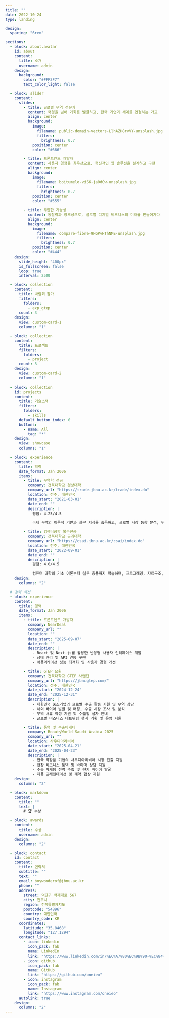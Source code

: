 ```yaml
---
title: ""
date: 2022-10-24
type: landing

design:
  spacing: "6rem"

sections:
  - block: about.avatar
    id: about
    content:
      title: 소개
      username: admin
    design:
      background:
        color: "#FFF3F7"
        text_color_light: false

  - block: slider
    content:
      slides:
        - title: 글로벌 무역 전문가
          content: 국경을 넘어 기회를 발굴하고, 한국 기업과 세계를 연결하는 가교
          align: center
          background:
            image:
              filename: public-domain-vectors-LlhAZH8rvVY-unsplash.jpg
              filters:
                brightness: 0.7
            position: center
            color: "#666"

        - title: 프론트엔드 개발자
          content: 사용자 경험을 최우선으로, 혁신적인 웹 솔루션을 설계하고 구현
          align: center
          background:
            image:
              filename: boitumelo-viS6-ja0dCw-unsplash.jpg
              filters:
                brightness: 0.7
            position: center
            color: "#555"

        - title: 무한한 가능성
          content: 통찰력과 창조성으로, 글로벌 디지털 비즈니스의 미래를 만들어가다
          align: center
          background:
            image:
              filename: compare-fibre-9HGPvHThNME-unsplash.jpg
              filters:
                brightness: 0.7
            position: center
            color: "#444"
    design:
      slide_height: "400px"
      is_fullscreen: false
      loop: true
      interval: 2500

  - block: collection
    content:
      title: 박람회 참가
      filters:
        folders:
          - exp_gtep
      count: 3
    design:
      view: custom-card-1
      columns: "1"

  - block: collection
    content:
      title: 프로젝트
      filters:
        folders:
          - project
      count: 3
    design:
      view: custom-card-2
      columns: "1"

  - block: collection
    id: projects
    content:
      title: 기술스택
      filters:
        folders:
          - skills
      default_button_index: 0
      buttons:
        - name: All
          tag: "*"
    design:
      view: showcase
      columns: "1"

  - block: experience
    content:
      title: 학력
      date_format: Jan 2006
      items:
        - title: 무역학 전공
          company: 전북대학교 경상대학
          company_url: "https://trade.jbnu.ac.kr/trade/index.do"
          location: 전주, 대한민국
          date_start: "2021-03-01"
          date_end: ""
          description: |
            평점: 4.25/4.5

            국제 무역의 이론적 기반과 실무 지식을 습득하고, 글로벌 시장 동향 분석, 무역 협상, 수출입 절차, 국제 마케팅 전략 등을 학습하여 글로벌 비즈니스 전문가로서 성장하고 있습니다.

        - title: 컴퓨터공학 복수전공
          company: 전북대학교 공과대학
          company_url: "https://csai.jbnu.ac.kr/csai/index.do"
          location: 전주, 대한민국
          date_start: "2022-09-01"
          date_end: ""
          description: |
            평점: 4.0/4.5

            컴퓨터 과학의 기초 이론부터 실무 응용까지 학습하며, 프로그래밍, 자료구조, 알고리즘, 데이터베이스, 인공지능 등을 통해 혁신적인 소프트웨어 솔루션을 개발하는 능력을 키우고 있습니다.
    design:
      columns: "2"

  # 경력 섹션
  - block: experience
    content:
      title: 경력
      date_format: Jan 2006
      items:
        - title: 프론트엔드 개발자
          company: NearDeal
          company_url: ""
          location: ""
          date_start: "2025-09-07"
          date_end: ""
          description: |
            - React 및 Next.js를 활용한 반응형 사용자 인터페이스 개발
            - 상태 관리 및 API 연동 구현
            - 애플리케이션 성능 최적화 및 사용자 경험 개선

        - title: GTEP 요원
          company: 전북대학교 GTEP 사업단
          company_url: "https://jbnugtep.com/"
          location: 전주, 대한민국
          date_start: "2024-12-24"
          date_end: "2025-12-31"
          description: |
            - 대한민국 중소기업의 글로벌 수출 활동 지원 및 무역 상담
            - 해외 바이어 발굴 및 매칭, 수출 시장 조사 및 분석
            - 무역 서류 작성 지원 및 수출입 절차 안내
            - 글로벌 비즈니스 네트워킹 행사 기획 및 운영 지원

        - title: 통역 및 수출마케터
          company: BeautyWorld Saudi Arabia 2025
          company_url: ""
          location: 사우디아라비아
          date_start: "2025-04-21"
          date_end: "2025-04-23"
          description: |
            - 한국 화장품 기업의 사우디아라비아 시장 진출 지원
            - 현장 비즈니스 통역 및 바이어 상담 지원
            - 수출 마케팅 전략 수립 및 현지 바이어 발굴
            - 제품 프레젠테이션 및 계약 협상 지원
    design:
      columns: "2"

  - block: markdown
    content:
      title: ""
      text: |
        # 🏆 수상

  - block: awards
    content:
      title: 수상
      username: admin
    design:
      columns: "2"

  - block: contact
    id: contact
    content:
      title: 연락처
      subtitle: ""
      text: ""
      email: boywonderof@jbnu.ac.kr
      phone: ""
      address:
        street: 덕진구 백제대로 567
        city: 전주시
        region: 전북특별자치도
        postcode: "54896"
        country: 대한민국
        country_code: KR
      coordinates:
        latitude: "35.8468"
        longitude: "127.1294"
      contact_links:
        - icon: linkedin
          icon_pack: fab
          name: LinkedIn
          link: "https://www.linkedin.com/in/%EC%A7%80%EC%9B%90-%EC%84%A0-467467366/"
        - icon: github
          icon_pack: fab
          name: GitHub
          link: "https://github.com/oneieo"
        - icon: instagram
          icon_pack: fab
          name: Instagram
          link: "https://www.instagram.com/oneieo"
      autolink: true
    design:
      columns: "2"
---
```

